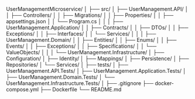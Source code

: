 UserManagementMicroservice/
│
├── src/
│   ├── UserManagement.API/
│   │   ├── Controllers/
│   │   ├── Migrations/
│   │   ├── Properties/
│   │   ├── appsettings.json
│   │   └── Program.cs
│   │
│   ├── UserManagement.Application/
│   │   ├── Contracts/
│   │   ├── DTOs/
│   │   ├── Exceptions/
│   │   ├── Interfaces/
│   │   └── Services/
│   │
│   ├── UserManagement.Domain/
│   │   ├── Entities/
│   │   ├── Enums/
│   │   ├── Events/
│   │   ├── Exceptions/
│   │   ├── Specifications/
│   │   └── ValueObjects/
│   │
│   └── UserManagement.Infrastructure/
│       ├── Configuration/
│       ├── Identity/
│       ├── Mappings/
│       ├── Persistence/
│       ├── Repositories/
│       └── Services/
│
├── tests/
│   ├── UserManagement.API.Tests/
│   ├── UserManagement.Application.Tests/
│   ├── UserManagement.Domain.Tests/
│   └── UserManagement.Infrastructure.Tests/
│
├── .gitignore
├── docker-compose.yml
├── Dockerfile
└── README.md